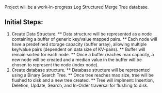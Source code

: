 Project will be a work-in-progress Log Structured Merge Tree database. 

## Initial Steps:
1.  Create Data Structure.
  ** Data structure will be represented as a node containing a buffer of generic key/value mapped pairs.
  ** Each node will have a predefined storage capacity (buffer array), allowing multiple key/value pairs (dependent on data size of KV-pairs).
  ** Buffer will remain sorted for each node.
  ** Once a buffer reaches max capacity, a new node will be created and a median value in the buffer will be chosen to represent the node (index node).
2. Create database structure.
  ** Database structure will be represented using a Binary Search Tree.
  ** Once tree reaches max size, tree will be flushed to disk and a new tree created.
  ** Tree will implment: Insertion, Deletion, Update, Search, and In-Order traversal for flushing to disk.


